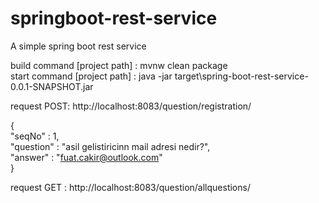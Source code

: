 # springboot-rest-service
A simple spring boot rest service

build command [project path] : mvnw clean package <br>
start command [project path] : java -jar target\spring-boot-rest-service-0.0.1-SNAPSHOT.jar <br>

request POST: http://localhost:8083/question/registration/  <br>

{<br>
	"seqNo" : 1,<br>
	"question" : "asil gelistiricinn mail adresi nedir?",<br>
	"answer" : "fuat.cakir@outlook.com"<br>
}<br>

request GET : http://localhost:8083/question/allquestions/

